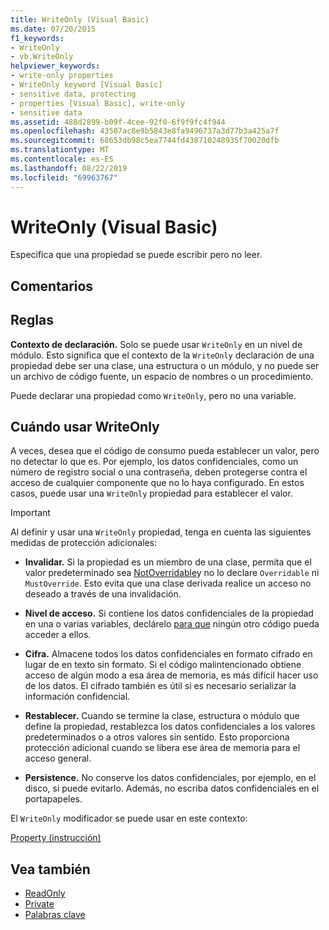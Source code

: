 ```yaml
---
title: WriteOnly (Visual Basic)
ms.date: 07/20/2015
f1_keywords:
- WriteOnly
- vb.WriteOnly
helpviewer_keywords:
- write-only properties
- WriteOnly keyword [Visual Basic]
- sensitive data, protecting
- properties [Visual Basic], write-only
- sensitive data
ms.assetid: 488d2899-b09f-4cee-92f0-6f9f9fc4f944
ms.openlocfilehash: 43507ac8e9b5843e8fa9496737a3d77b3a425a7f
ms.sourcegitcommit: 68653db98c5ea7744fd438710248935f70020dfb
ms.translationtype: MT
ms.contentlocale: es-ES
ms.lasthandoff: 08/22/2019
ms.locfileid: "69963767"
---
```

# <a name="writeonly-visual-basic"></a>WriteOnly (Visual Basic)
Especifica que una propiedad se puede escribir pero no leer.  
  
## <a name="remarks"></a>Comentarios  
  
## <a name="rules"></a>Reglas  
 **Contexto de declaración.** Solo se puede usar `WriteOnly` en un nivel de módulo. Esto significa que el contexto de la `WriteOnly` declaración de una propiedad debe ser una clase, una estructura o un módulo, y no puede ser un archivo de código fuente, un espacio de nombres o un procedimiento.  
  
 Puede declarar una propiedad como `WriteOnly`, pero no una variable.  
  
## <a name="when-to-use-writeonly"></a>Cuándo usar WriteOnly  
 A veces, desea que el código de consumo pueda establecer un valor, pero no detectar lo que es. Por ejemplo, los datos confidenciales, como un número de registro social o una contraseña, deben protegerse contra el acceso de cualquier componente que no lo haya configurado. En estos casos, puede usar una `WriteOnly` propiedad para establecer el valor.  
  
> [!IMPORTANT]
> Al definir y usar una `WriteOnly` propiedad, tenga en cuenta las siguientes medidas de protección adicionales:  
  
- **Invalidar.** Si la propiedad es un miembro de una clase, permita que el valor predeterminado sea [NotOverridable](../../../visual-basic/language-reference/modifiers/notoverridable.md)y no lo declare `Overridable` ni `MustOverride`. Esto evita que una clase derivada realice un acceso no deseado a través de una invalidación.  
  
- **Nivel de acceso.** Si contiene los datos confidenciales de la propiedad en una o varias variables, declárelo [para que](../../../visual-basic/language-reference/modifiers/private.md) ningún otro código pueda acceder a ellos.  
  
- **Cifra.** Almacene todos los datos confidenciales en formato cifrado en lugar de en texto sin formato. Si el código malintencionado obtiene acceso de algún modo a esa área de memoria, es más difícil hacer uso de los datos. El cifrado también es útil si es necesario serializar la información confidencial.  
  
- **Restablecer.** Cuando se termine la clase, estructura o módulo que define la propiedad, restablezca los datos confidenciales a los valores predeterminados o a otros valores sin sentido. Esto proporciona protección adicional cuando se libera ese área de memoria para el acceso general.  
  
- **Persistence.** No conserve los datos confidenciales, por ejemplo, en el disco, si puede evitarlo. Además, no escriba datos confidenciales en el portapapeles.  
  
 El `WriteOnly` modificador se puede usar en este contexto:  
  
 [Property (instrucción)](../../../visual-basic/language-reference/statements/property-statement.md)  
  
## <a name="see-also"></a>Vea también

- [ReadOnly](../../../visual-basic/language-reference/modifiers/readonly.md)
- [Private](../../../visual-basic/language-reference/modifiers/private.md)
- [Palabras clave](../../../visual-basic/language-reference/keywords/index.md)

